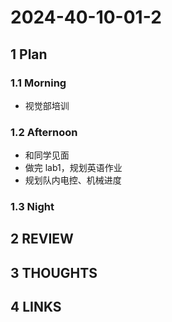 # 2024-40-10-01-2

## 1 Plan

### 1.1 Morning

- 视觉部培训

### 1.2 Afternoon

- 和同学见面
- 做完 lab1，规划英语作业
- 规划队内电控、机械进度

### 1.3 Night

## 2 REVIEW

## 3 THOUGHTS

## 4 LINKS
